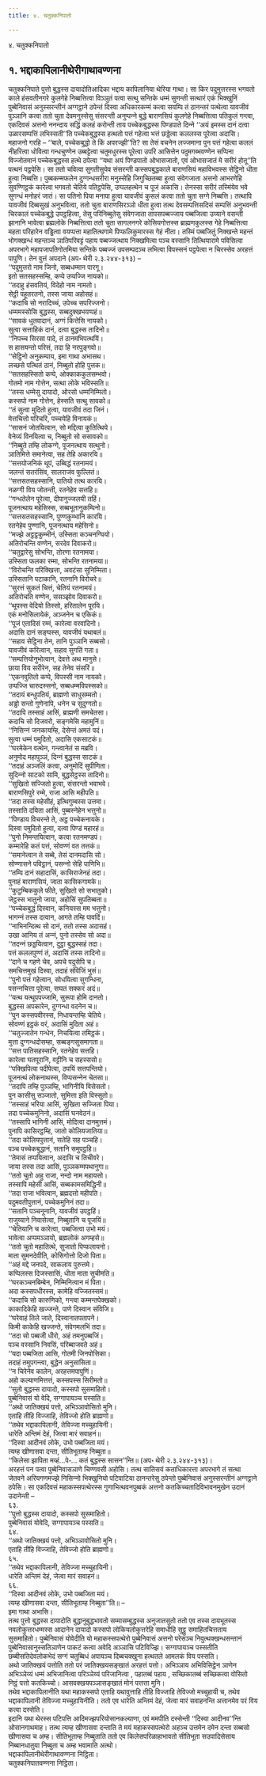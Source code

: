 ```yaml
---
title: ४. चतुक्‍कनिपातो

---
```

४. चतुक्‍कनिपातो  


## १. भद्दाकापिलानीथेरीगाथावण्णना

चतुक्‍कनिपाते पुत्तो बुद्धस्स दायादोतिआदिका भद्दाय कापिलानिया थेरिया गाथा। सा किर पदुमुत्तरस्स भगवतो काले हंसवतीनगरे कुलगेहे निब्बत्तित्वा विञ्‍ञुतं पत्वा सत्थु सन्तिके धम्मं सुणन्ती सत्थारं एकं भिक्खुनिं पुब्बेनिवासं अनुस्सरन्तीनं अग्गट्ठाने ठपेन्तं दिस्वा अधिकारकम्मं कत्वा सयम्पि तं ठानन्तरं पत्थेत्वा यावजीवं पुञ्‍ञानि कत्वा ततो चुता देवमनुस्सेसु संसरन्ती अनुप्पन्‍ने बुद्धे बाराणसियं कुलगेहे निब्बत्तित्वा पतिकुलं गन्त्वा, एकदिवसं अत्तनो ननन्दाय सद्धिं कलहं करोन्ती ताय पच्‍चेकबुद्धस्स पिण्डपाते दिन्‍ने ‘‘अयं इमस्स दानं दत्वा उळारसम्पत्तिं लभिस्सती’’ति पच्‍चेकबुद्धस्स हत्थतो पत्तं गहेत्वा भत्तं छड्डेत्वा कललस्स पूरेत्वा अदासि। महाजनो गरहि – ‘‘बाले, पच्‍चेकबुद्धो ते किं अपरज्झी’’ति? सा तेसं वचनेन लज्‍जमाना पुन पत्तं गहेत्वा कललं नीहरित्वा धोवित्वा गन्धचुण्णेन उब्बट्टेत्वा चतुमधुरस्स पूरेत्वा उपरि आसित्तेन पदुमगब्भवण्णेन सप्पिना विज्‍जोतमानं पच्‍चेकबुद्धस्स हत्थे ठपेत्वा ‘‘यथा अयं पिण्डपातो ओभासजातो, एवं ओभासजातं मे सरीरं होतू’’ति पत्थनं पट्ठपेसि। सा ततो चवित्वा सुगतीसुयेव संसरन्ती कस्सपबुद्धकाले बाराणसियं महाविभवस्स सेट्ठिनो धीता हुत्वा निब्बत्ति। पुब्बकम्मफलेन दुग्गन्धसरीरा मनुस्सेहि जिगुच्छितब्बा हुत्वा संवेगजाता अत्तनो आभरणेहि सुवण्णिट्ठकं कारेत्वा भगवतो चेतिये पतिट्ठपेसि, उप्पलहत्थेन च पूजं अकासि। तेनस्सा सरीरं तस्मिंयेव भवे सुगन्धं मनोहरं जातं। सा पतिनो पिया मनापा हुत्वा यावजीवं कुसलं कत्वा ततो चुता सग्गे निब्बत्ति। तत्थापि यावजीवं दिब्बसुखं अनुभवित्वा, ततो चुता बाराणसिरञ्‍ञो धीता हुत्वा तत्थ देवसम्पत्तिसदिसं सम्पत्तिं अनुभवन्ती चिरकालं पच्‍चेकबुद्धे उपट्ठहित्वा, तेसु परिनिब्बुतेसु संवेगजाता तापसपब्बज्‍जाय पब्बजित्वा उय्याने वसन्ती झानानि भावेत्वा ब्रह्मलोके निब्बत्तित्वा ततो चुता सागलनगरे कोसियगोत्तस्स ब्राह्मणकुलस्स गेहे निब्बत्तित्वा महता परिहारेन वड्ढित्वा वयप्पत्ता महातित्थगामे पिप्फलिकुमारस्स गेहं नीता। तस्मिं पब्बजितुं निक्खन्ते महन्तं भोगक्खन्धं महन्तञ्‍च ञातिपरिवट्टं पहाय पब्बज्‍जत्थाय निक्खमित्वा पञ्‍च वस्सानि तित्थियारामे पविसित्वा अपरभागे महापजापतिगोतमिया सन्तिके पब्बज्‍जं उपसम्पदञ्‍च लभित्वा विपस्सनं पट्ठपेत्वा न चिरस्सेव अरहत्तं पापुणि। तेन वुत्तं अपदाने (अप॰ थेरी २.३.२४४-३१३) –  
‘‘पदुमुत्तरो नाम जिनो, सब्बधम्मान पारगू।  
इतो सतसहस्सम्हि, कप्पे उप्पज्‍जि नायको॥  
‘‘तदाहु हंसवतियं, विदेहो नाम नामतो।  
सेट्ठी पहूतरतनो, तस्स जाया अहोसहं॥  
‘‘कदाचि सो नरादिच्‍चं, उपेच्‍च सपरिज्‍जनो।  
धम्ममस्सोसि बुद्धस्स, सब्बदुक्खभयप्पहं॥  
‘‘सावकं धुतवादानं, अग्गं कित्तेसि नायको।  
सुत्वा सत्ताहिकं दानं, दत्वा बुद्धस्स तादिनो॥  
‘‘निपच्‍च सिरसा पादे, तं ठानमभिपत्थयिं।  
स हासयन्तो परिसं, तदा हि नरपुङ्गवो॥  
‘‘सेट्ठिनो अनुकम्पाय, इमा गाथा अभासथ।  
लच्छसे पत्थितं ठानं, निब्बुतो होहि पुत्तक॥  
‘‘सतसहस्सितो कप्पे, ओक्‍काककुलसम्भवो।  
गोतमो नाम गोत्तेन, सत्था लोके भविस्सति॥  
‘‘तस्स धम्मेसु दायादो, ओरसो धम्मनिम्मितो।  
कस्सपो नाम गोत्तेन, हेस्सति सत्थु सावको॥  
‘‘तं सुत्वा मुदितो हुत्वा, यावजीवं तदा जिनं।  
मेत्तचित्तो परिचरि, पच्‍चयेहि विनायकं॥  
‘‘सासनं जोतयित्वान, सो मद्दित्वा कुतित्थिये।  
वेनेय्यं विनयित्वा च, निब्बुतो सो ससावको॥  
‘‘निब्बुते तम्हि लोकग्गे, पूजनत्थाय सत्थुनो।  
ञातिमित्ते समानेत्वा, सह तेहि अकारयि॥  
‘‘सत्तयोजनिकं थूपं, उब्बिद्धं रतनामयं।  
जलन्तं सतरंसिंव, सालराजंव फुल्‍लितं॥  
‘‘सत्तसतसहस्सानि, पातियो तत्थ कारयि।  
नळग्गी विय जोतन्ती, रतनेहेव सत्तहि॥  
‘‘गन्धतेलेन पूरेत्वा, दीपानुज्‍जलयी तहिं।  
पूजनत्थाय महेसिस्स, सब्बभूतानुकम्पिनो॥  
‘‘सत्तसतसहस्सानि, पुण्णकुम्भानि कारयि।  
रतनेहेव पुण्णानि, पूजनत्थाय महेसिनो॥  
‘‘मज्झे अट्ठट्ठकुम्भीनं, उस्सिता कञ्‍चनग्घियो।  
अतिरोचन्ति वण्णेन, सरदेव दिवाकरो॥  
‘‘चतुद्वारेसु सोभन्ति, तोरणा रतनामया।  
उस्सिता फलका रम्मा, सोभन्ति रतनामया॥  
‘‘विरोचन्ति परिक्खित्ता, अवटंसा सुनिम्मिता।  
उस्सितानि पटाकानि, रतनानि विरोचरे॥  
‘‘सुरत्तं सुकतं चित्तं, चेतियं रतनामयं।  
अतिरोचति वण्णेन, ससञ्झोव दिवाकरो॥  
‘‘थूपस्स वेदियो तिस्सो, हरितालेन पूरयि।  
एकं मनोसिलायेकं, अञ्‍जनेन च एकिकं॥  
‘‘पूजं एतादिसं रम्मं, कारेत्वा वरवादिनो।  
अदासि दानं सङ्घस्स, यावजीवं यथाबलं॥  
‘‘सहाव सेट्ठिना तेन, तानि पुञ्‍ञानि सब्बसो।  
यावजीवं करित्वान, सहाव सुगतिं गता॥  
‘‘सम्पत्तियोनुभोत्वान, देवत्ते अथ मानुसे।  
छाया विय सरीरेन, सह तेनेव संसरिं॥  
‘‘एकनवुतितो कप्पे, विपस्सी नाम नायको।  
उप्पज्‍जि चारुदस्सनो, सब्बधम्मविपस्सको॥  
‘‘तदायं बन्धुपतियं, ब्राह्मणो साधुसम्मतो।  
अड्ढो सन्तो गुणेनापि, धनेन च सुदुग्गतो॥  
‘‘तदापि तस्साहं आसिं, ब्राह्मणी समचेतसा।  
कदाचि सो दिजवरो, सङ्गमेसि महामुनिं॥  
‘‘निसिन्‍नं जनकायम्हि, देसेन्तं अमतं पदं।  
सुत्वा धम्मं पमुदितो, अदासि एकसाटकं॥  
‘‘घरमेकेन वत्थेन, गन्त्वानेतं स मब्रवि।  
अनुमोद महापुञ्‍ञं, दिन्‍नं बुद्धस्स साटकं॥  
‘‘तदाहं अञ्‍जलिं कत्वा, अनुमोदिं सुपीणिता।  
सुदिन्‍नो साटको सामि, बुद्धसेट्ठस्स तादिनो॥  
‘‘सुखितो सज्‍जितो हुत्वा, संसरन्तो भवाभवे।  
बाराणसिपुरे रम्मे, राजा आसि महीपति॥  
‘‘तदा तस्स महेसीहं, इत्थिगुम्बस्स उत्तमा।  
तस्साति दयिता आसिं, पुब्बस्नेहेन भत्तुनो॥  
‘‘पिण्डाय विचरन्ते ते, अट्ठ पच्‍चेकनायके।  
दिस्वा पमुदितो हुत्वा, दत्वा पिण्डं महारहं॥  
‘‘पुनो निमन्तयित्वान, कत्वा रतनमण्डपं।  
कम्मारेहि कतं पत्तं, सोवण्णं वत तत्तकं॥  
‘‘समानेत्वान ते सब्बे, तेसं दानमदासि सो।  
सोण्णासने पविट्ठानं, पसन्‍नो सेहि पाणिभि॥  
‘‘तम्पि दानं सहादासिं, कासिराजेनहं तदा।  
पुनाहं बाराणसियं, जाता कासिकगामके॥  
‘‘कुटुम्बिककुले फीते, सुखितो सो सभातुको।  
जेट्ठस्स भातुनो जाया, अहोसिं सुपतिब्बता॥  
‘‘पच्‍चेकबुद्धं दिस्वान, कनियस्स मम भत्तुनो।  
भागन्‍नं तस्स दत्वान, आगते तम्हि पावदिं॥  
‘‘नाभिनन्दित्थ सो दानं, ततो तस्स अदासहं।  
उखा आनिय तं अन्‍नं, पुनो तस्सेव सो अदा॥  
‘‘तदन्‍नं छड्डयित्वान, दुट्ठा बुद्धस्सहं तदा।  
पत्तं कललपुण्णं तं, अदासिं तस्स तादिनो॥  
‘‘दाने च गहणे चेव, अपचे पदुसेपि च।  
समचित्तमुखं दिस्वा, तदाहं संविजिं भुसं॥  
‘‘पुनो पत्तं गहेत्वान, सोधयित्वा सुगन्धिना,  
पसन्‍नचित्ता पूरेत्वा, सघतं सक्‍करं अदं॥  
‘‘यत्थ यत्थूपपज्‍जामि, सुरूपा होमि दानतो।  
बुद्धस्स अपकारेन, दुग्गन्धा वदनेन च॥  
‘‘पुन कस्सपवीरस्स, निधायन्तम्हि चेतिये।  
सोवण्णं इट्ठकं वरं, अदासिं मुदिता अहं॥  
‘‘चतुज्‍जातेन गन्धेन, निचयित्वा तमिट्ठकं।  
मुत्ता दुग्गन्धदोसम्हा, सब्बङ्गसुसमागता॥  
‘‘सत्त पातिसहस्सानि, रतनेहेव सत्तहि।  
कारेत्वा घतपूरानि, वट्टीनि च सहस्ससो॥  
‘‘पक्खिपित्वा पदीपेत्वा, ठपयिं सत्तपन्तियो।  
पूजनत्थं लोकनाथस्स, विप्पसन्‍नेन चेतसा॥  
‘‘तदापि तम्हि पुञ्‍ञम्हि, भागिनीयि विसेसतो।  
पुन कासीसु सञ्‍जातो, सुमित्ता इति विस्सुतो॥  
‘‘तस्साहं भरिया आसिं, सुखिता सज्‍जिता पिया।  
तदा पच्‍चेकमुनिनो, अदासिं घनवेठनं॥  
‘‘तस्सापि भागिनी आसिं, मोदित्वा दानमुत्तमं।  
पुनापि कासिरट्ठम्हि, जातो कोलियजातिया॥  
‘‘तदा कोलियपुत्तानं, सतेहि सह पञ्‍चहि।  
पञ्‍च पच्‍चेकबुद्धानं, सतानि समुपट्ठहि॥  
‘‘तेमासं तप्पयित्वान, अदासि च तिचीवरे।  
जाया तस्स तदा आसिं, पुञ्‍ञकम्मपथानुगा॥  
‘‘ततो चुतो अहु राजा, नन्दो नाम महायसो।  
तस्सापि महेसी आसिं, सब्बकामसमिद्धिनी॥  
‘‘तदा राजा भवित्वान, ब्रह्मदत्तो महीपति।  
पदुमवतीपुत्तानं, पच्‍चेकमुनिनं तदा॥  
‘‘सतानि पञ्‍चनूनानि, यावजीवं उपट्ठहिं।  
राजुय्याने निवासेत्वा, निब्बुतानि च पूजयिं॥  
‘‘चेतियानि च कारेत्वा, पब्बजित्वा उभो मयं।  
भावेत्वा अप्पमञ्‍ञायो, ब्रह्मलोकं अगम्हसे॥  
‘‘ततो चुतो महातित्थे, सुजातो पिप्फलायनो।  
माता सुमनदेवीति, कोसिगोत्तो दिजो पिता॥  
‘‘अहं मद्दे जनपदे, साकलाय पुरुत्तमे।  
कप्पिलस्स दिजस्सासिं, धीता माता सुचीमति॥  
‘‘घरकञ्‍चनबिम्बेन, निम्मिनित्वान मं पिता।  
अदा कस्सपधीरस्स, कामेहि वज्‍जितस्समं॥  
‘‘कदाचि सो कारुणिको, गन्त्वा कम्मन्तपेक्खको।  
काकादिकेहि खज्‍जन्ते, पाणे दिस्वान संविजि॥  
‘‘घरेवाहं तिले जाते, दिस्वानातपतापने।  
किमी काकेहि खज्‍जन्ते, संवेगमलभिं तदा॥  
‘‘तदा सो पब्बजी धीरो, अहं तमनुपब्बजिं।  
पञ्‍च वस्सानि निवसिं, परिब्बाजवते अहं॥  
‘‘यदा पब्बजिता आसि, गोतमी जिनपोसिका।  
तदाहं तमुपगन्त्वा, बुद्धेन अनुसासिता॥  
‘‘न चिरेनेव कालेन, अरहत्तमपापुणिं।  
अहो कल्याणमित्तत्तं, कस्सपस्स सिरीमतो॥  
‘‘सुतो बुद्धस्स दायादो, कस्सपो सुसमाहितो।  
पुब्बेनिवासं यो वेदि, सग्गापायञ्‍च पस्सति॥  
‘‘अथो जातिक्खयं पत्तो, अभिञ्‍ञावोसितो मुनि।  
एताहि तीहि विज्‍जाहि, तेविज्‍जो होति ब्राह्मणो॥  
‘‘तथेव भद्दाकापिलानी, तेविज्‍जा मच्‍चुहायिनी।  
धारेति अन्तिमं देहं, जित्वा मारं सवाहनं॥  
‘‘दिस्वा आदीनवं लोके, उभो पब्बजिता मयं।  
त्यम्ह खीणासवा दन्ता, सीतिभूताम्ह निब्बुता॥  
‘‘किलेसा झापिता मय्हं…पे॰… कतं बुद्धस्स सासन’’न्ति॥ (अप॰ थेरी २.३.२४४-३१३)।  
अरहत्तं पन पत्वा पुब्बेनिवासञाणे चिण्णवसी अहोसि। तत्थ सातिसयं कताधिकारत्ता अपरभागे तं सत्था जेतवने अरियगणमज्झे निसिन्‍नो भिक्खुनियो पटिपाटिया ठानन्तरेसु ठपेन्तो पुब्बेनिवासं अनुस्सरन्तीनं अग्गट्ठाने ठपेसि। सा एकदिवसं महाकस्सपत्थेरस्स गुणाभित्थवनपुब्बकं अत्तनो कतकिच्‍चतादिविभावनमुखेन उदानं उदानेन्ती –  
६३.  
‘‘पुत्तो बुद्धस्स दायादो, कस्सपो सुसमाहितो।  
पुब्बेनिवासं योवेदि, सग्गापायञ्‍च पस्सति॥  
६४.  
‘‘अथो जातिक्खयं पत्तो, अभिञ्‍ञावोसितो मुनि।  
एताहि तीहि विज्‍जाहि, तेविज्‍जो होति ब्राह्मणो॥  
६५.  
‘‘तथेव भद्दाकापिलानी, तेविज्‍जा मच्‍चुहायिनी।  
धारेति अन्तिमं देहं, जेत्वा मारं सवाहनं॥  
६६.  
‘‘दिस्वा आदीनवं लोके, उभो पब्बजिता मयं।  
त्यम्ह खीणासवा दन्ता, सीतिभूताम्ह निब्बुता’’ति॥ –  
इमा गाथा अभासि।  
तत्थ पुत्तो बुद्धस्स दायादोति बुद्धानुबुद्धभावतो सम्मासम्बुद्धस्स अनुजातसुतो ततो एव तस्स दायभूतस्स नवलोकुत्तरधम्मस्स आदानेन दायादो कस्सपो लोकियलोकुत्तरेहि समाधीहि सुट्ठु समाहितचित्तताय सुसमाहितो। पुब्बेनिवासं योवेदीति यो महाकस्सपत्थेरो पुब्बेनिवासं अत्तनो परेसञ्‍च निवुत्थक्खन्धसन्तानं पुब्बेनिवासानुस्सतिञाणेन पाकटं कत्वा अवेदि अञ्‍ञासि पटिविज्झि। सग्गापायञ्‍च पस्सतीति छब्बीसतिदेवलोकभेदं सग्गं चतुब्बिधं अपायञ्‍च दिब्बचक्खुना हत्थतले आमलकं विय पस्सति।  
अथो जातिक्खयं पत्तोति ततो परं जातिक्खयसङ्खातं अरहत्तं पत्तो। अभिञ्‍ञाय अभिविसिट्ठेन ञाणेन अभिञ्‍ञेय्यं धम्मं अभिजानित्वा परिञ्‍ञेय्यं परिजानित्वा , पहातब्बं पहाय , सच्छिकातब्बं सच्छिकत्वा वोसितो निट्ठं पत्तो कतकिच्‍चो। आसवक्खयपञ्‍ञासङ्खातं मोनं पत्तत्ता मुनि।  
तथेव भद्दाकापिलानीति यथा महाकस्सपो एताहि यथावुत्ताहि तीहि विज्‍जाहि तेविज्‍जो मच्‍चुहायी च, तथेव भद्दाकापिलानी तेविज्‍जा मच्‍चुहायिनीति। ततो एव धारेति अन्तिमं देहं, जेत्वा मारं सवाहनन्ति अत्तानमेव परं विय कत्वा दस्सेति।  
इदानि यथा थेरस्स पटिपत्ति आदिमज्झपरियोसानकल्याणा, एवं ममपीति दस्सेन्ती ‘‘दिस्वा आदीनव’’न्ति ओसानगाथमाह। तत्थ त्यम्ह खीणासवा दन्ताति ते मयं महाकस्सपत्थेरो अहञ्‍च उत्तमेन दमेन दन्ता सब्बसो खीणासवा च अम्ह। सीतिभूताम्ह निब्बुताति ततो एव किलेसपरिळाहाभावतो सीतिभूता सउपादिसेसाय निब्बानधातुया निब्बुता च अम्ह भवामाति अत्थो।  
भद्दाकापिलानीथेरीगाथावण्णना निट्ठिता।  
चतुक्‍कनिपातवण्णना निट्ठिता।  